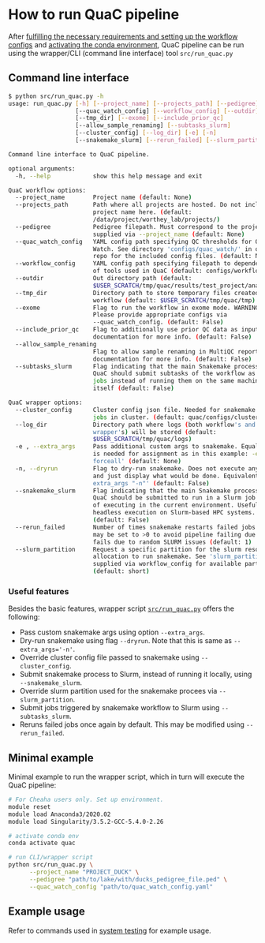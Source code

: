 # How to run QuaC pipeline

After [fulfilling the necessary requirements and setting up the workflow configs](./reqts_configs.md) and [activating the conda environment](./installation.md), QuaC pipeline can
be run using the wrapper/CLI (command line interface) tool `src/run_quac.py`


## Command line interface

```sh
$ python src/run_quac.py -h
usage: run_quac.py [-h] [--project_name] [--projects_path] [--pedigree]
                   [--quac_watch_config] [--workflow_config] [--outdir]
                   [--tmp_dir] [--exome] [--include_prior_qc]
                   [--allow_sample_renaming] [--subtasks_slurm]
                   [--cluster_config] [--log_dir] [-e] [-n]
                   [--snakemake_slurm] [--rerun_failed] [--slurm_partition]

Command line interface to QuaC pipeline.

optional arguments:
  -h, --help            show this help message and exit

QuaC workflow options:
  --project_name        Project name (default: None)
  --projects_path       Path where all projects are hosted. Do not include
                        project name here. (default:
                        /data/project/worthey_lab/projects/)
  --pedigree            Pedigree filepath. Must correspond to the project
                        supplied via --project_name (default: None)
  --quac_watch_config   YAML config path specifying QC thresholds for QuaC-
                        Watch. See directory 'configs/quac_watch/' in quac
                        repo for the included config files. (default: None)
  --workflow_config     YAML config path specifying filepath to dependencies
                        of tools used in QuaC (default: configs/workflow.yaml)
  --outdir              Out directory path (default:
                        $USER_SCRATCH/tmp/quac/results/test_project/analysis)
  --tmp_dir             Directory path to store temporary files created by the
                        workflow (default: $USER_SCRATCH/tmp/quac/tmp)
  --exome               Flag to run the workflow in exome mode. WARNING:
                        Please provide appropriate configs via
                        --quac_watch_config. (default: False)
  --include_prior_qc    Flag to additionally use prior QC data as input. See
                        documentation for more info. (default: False)
  --allow_sample_renaming
                        Flag to allow sample renaming in MultiQC report. See
                        documentation for more info. (default: False)
  --subtasks_slurm      Flag indicating that the main Snakemake process of
                        QuaC should submit subtasks of the workflow as Slurm
                        jobs instead of running them on the same machine as
                        itself (default: False)

QuaC wrapper options:
  --cluster_config      Cluster config json file. Needed for snakemake to run
                        jobs in cluster. (default: quac/configs/cluster_config.json)
  --log_dir             Directory path where logs (both workflow's and
                        wrapper's) will be stored (default:
                        $USER_SCRATCH/tmp/quac/logs)
  -e , --extra_args     Pass additional custom args to snakemake. Equal symbol
                        is needed for assignment as in this example: -e='--
                        forceall' (default: None)
  -n, --dryrun          Flag to dry-run snakemake. Does not execute anything,
                        and just display what would be done. Equivalent to '--
                        extra_args "-n"' (default: False)
  --snakemake_slurm     Flag indicating that the main Snakemake process of
                        QuaC should be submitted to run in a Slurm job instead
                        of executing in the current environment. Useful for
                        headless execution on Slurm-based HPC systems.
                        (default: False)
  --rerun_failed        Number of times snakemake restarts failed jobs. This
                        may be set to >0 to avoid pipeline failing due to job
                        fails due to random SLURM issues (default: 1)
  --slurm_partition     Request a specific partition for the slurm resource
                        allocation to run snakemake. See 'slurm_partitions'
                        supplied via workflow_config for available partitions
                        (default: short)
```

### Useful features

Besides the basic features, wrapper script [`src/run_quac.py`](../src/run_quac.py) offers the following:

- Pass custom snakemake args using option `--extra_args`.
- Dry-run snakemake using flag `--dryrun`. Note that this is same as `--extra_args='-n'`.
- Override cluster config file passed to snakemake using `--cluster_config`.
- Submit snakemake process to Slurm, instead of running it locally, using `--snakemake_slurm`. 
- Override slurm partition used for the snakemake procees via `--slurm_partition`.
- Submit jobs triggered by snakemake workflow to Slurm using `--subtasks_slurm`.
- Reruns failed jobs once again by default. This may be modified using `--rerun_failed`.

## Minimal example

Minimal example to run the wrapper script, which in turn will execute the QuaC pipeline:

```sh
# For Cheaha users only. Set up environment. 
module reset
module load Anaconda3/2020.02
module load Singularity/3.5.2-GCC-5.4.0-2.26

# activate conda env
conda activate quac

# run CLI/wrapper script
python src/run_quac.py \
      --project_name "PROJECT_DUCK" \
      --pedigree "path/to/lake/with/ducks_pedigree_file.ped" \
      --quac_watch_config "path/to/quac_watch_config.yaml"
```

## Example usage

Refer to commands used in [system testing](./system_testing.md) for example usage.
